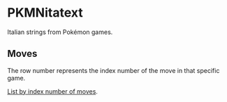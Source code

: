 # PKMNitatext
Italian strings from Pokémon games.

## Moves
The row number represents the index number of the move in that specific game.

[List by index number of moves](https://docs.google.com/spreadsheets/d/1XzlP8b2EvFCAvd1xViTcteBQf8XkbDQ8gI4BOBi0hHk/edit?pli=1&gid=106370380#gid=106370380).
